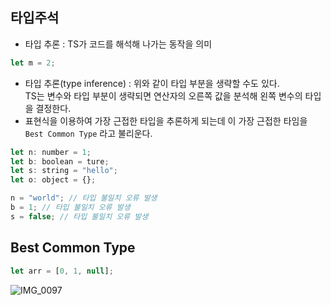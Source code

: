 ## 타입주석

- 타입 추론 : TS가 코드를 해석해 나가는 동작을 의미

```javascript
let m = 2;
```

- 타입 추론(type inference) : 위와 같이 타입 부분을 생략할 수도 있다.<br>
  TS는 변수와 타입 부분이 생략되면 연산자의 오른쪽 값을 분석해 왼쪽 변수의 타입을 결정한다.
- 표현식을 이용하여 가장 근접한 타입을 추론하게 되는데 이 가장 근접한 타임을 `Best Common Type` 라고 불리운다.

```javascript
let n: number = 1;
let b: boolean = ture;
let s: string = "hello";
let o: object = {};

n = "world"; // 타입 불일치 오류 발생
b = 1; // 타입 불일치 오류 발생
s = false; // 타입 불일치 오류 발생
```

## Best Common Type

```javascript
let arr = [0, 1, null];
```

![IMG_0097](https://velog.velcdn.com/images%2Fbbaa3218%2Fpost%2F452d82d4-11db-4bd7-8783-41bab2174a67%2Fimage.png)
